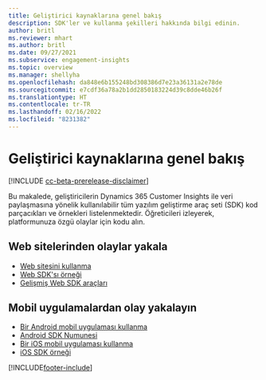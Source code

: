 ```yaml
---
title: Geliştirici kaynaklarına genel bakış
description: SDK'ler ve kullanma şekilleri hakkında bilgi edinin.
author: britl
ms.reviewer: mhart
ms.author: britl
ms.date: 09/27/2021
ms.subservice: engagement-insights
ms.topic: overview
ms.manager: shellyha
ms.openlocfilehash: da848e6b155248bd308386d7e23a36131a2e78de
ms.sourcegitcommit: e7cdf36a78a2b1dd2850183224d39c8dde46b26f
ms.translationtype: HT
ms.contentlocale: tr-TR
ms.lasthandoff: 02/16/2022
ms.locfileid: "8231382"
---
```

# <a name="developer-resources-overview"></a>Geliştirici kaynaklarına genel bakış

[!INCLUDE [cc-beta-prerelease-disclaimer](includes/cc-beta-prerelease-disclaimer.md)]

Bu makalede, geliştiricilerin Dynamics 365 Customer Insights ile veri paylaşmasına yönelik kullanılabilir tüm yazılım geliştirme araç seti (SDK) kod parçacıkları ve örnekleri listelenmektedir. Öğreticileri izleyerek, platformunuza özgü olaylar için kodu alın.

## <a name="capture-events-from-websites"></a>Web sitelerinden olaylar yakala

- [Web sitesini kullanma](instrument-website.md)
- [Web SDK'sı örneği](websdk-sample.md)
- [Gelişmiş Web SDK araçları](advanced-SDK-implementation.md)

## <a name="capture-events-from-mobile-apps"></a>Mobil uygulamalardan olay yakalayın

- [Bir Android mobil uygulaması kullanma](get-started-android.md)
- [Android SDK Numunesi](androidsdk-sample.md)
- [Bir iOS mobil uygulaması kullanma](get-started-ios.md)
- [iOS SDK örneği](iossdk-sample.md)

[!INCLUDE[footer-include](../includes/footer-banner.md)]
